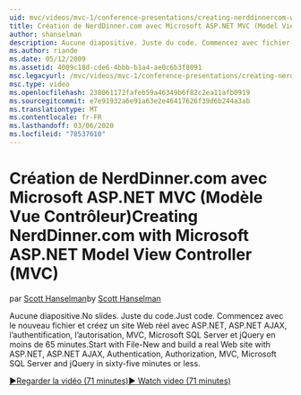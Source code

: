 ```yaml
---
uid: mvc/videos/mvc-1/conference-presentations/creating-nerddinnercom-with-microsoft-aspnet-model-view-controller-mvc
title: Création de NerdDinner.com avec Microsoft ASP.NET MVC (Model View Controller) | Microsoft Docs
author: shanselman
description: Aucune diapositive. Juste du code. Commencez avec fichier-nouveau et créez un site Web réel avec ASP.NET, ASP.NET AJAX, authentification, autorisation, MVC, Microsoft SQL Server et...
ms.author: riande
ms.date: 05/12/2009
ms.assetid: 4009c18d-cde6-4bbb-b1a4-ae0c6b3f8091
msc.legacyurl: /mvc/videos/mvc-1/conference-presentations/creating-nerddinnercom-with-microsoft-aspnet-model-view-controller-mvc
msc.type: video
ms.openlocfilehash: 238061172fafeb59a46349b6f82c2ea11afb0919
ms.sourcegitcommit: e7e91932a6e91a63e2e46417626f39d6b244a3ab
ms.translationtype: MT
ms.contentlocale: fr-FR
ms.lasthandoff: 03/06/2020
ms.locfileid: "78537610"
---
```

# <a name="creating-nerddinnercom-with-microsoft-aspnet-model-view-controller-mvc"></a><span data-ttu-id="b068e-105">Création de NerdDinner.com avec Microsoft ASP.NET MVC (Modèle Vue Contrôleur)</span><span class="sxs-lookup"><span data-stu-id="b068e-105">Creating NerdDinner.com with Microsoft ASP.NET Model View Controller (MVC)</span></span>

<span data-ttu-id="b068e-106">par [Scott Hanselman](https://github.com/shanselman)</span><span class="sxs-lookup"><span data-stu-id="b068e-106">by [Scott Hanselman](https://github.com/shanselman)</span></span>

<span data-ttu-id="b068e-107">Aucune diapositive.</span><span class="sxs-lookup"><span data-stu-id="b068e-107">No slides.</span></span> <span data-ttu-id="b068e-108">Juste du code.</span><span class="sxs-lookup"><span data-stu-id="b068e-108">Just code.</span></span> <span data-ttu-id="b068e-109">Commencez avec le nouveau fichier et créez un site Web réel avec ASP.NET, ASP.NET AJAX, l’authentification, l’autorisation, MVC, Microsoft SQL Server et jQuery en moins de 65 minutes.</span><span class="sxs-lookup"><span data-stu-id="b068e-109">Start with File-New and build a real Web site with ASP.NET, ASP.NET AJAX, Authentication, Authorization, MVC, Microsoft SQL Server and jQuery in sixty-five minutes or less.</span></span>

[<span data-ttu-id="b068e-110">&#9654;Regarder la vidéo (71 minutes)</span><span class="sxs-lookup"><span data-stu-id="b068e-110">&#9654; Watch video (71 minutes)</span></span>](https://channel9.msdn.com/Blogs/ASP-NET-Site-Videos/creating-nerddinnercom-with-microsoft-aspnet-model-view-controller-mvc)
